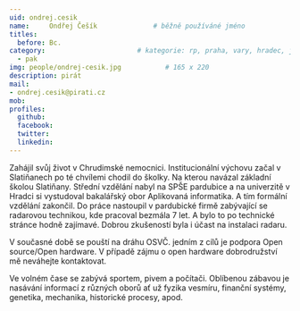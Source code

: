 ```yaml
---
uid: ondrej.cesik
name:     Ondřej Češík      		# běžně používáné jméno
titles:
  before: Bc.
category:                 		# kategorie: rp, praha, vary, hradec, jmk, senat
  - pak
img: people/ondrej-cesik.jpg           # 165 x 220
description: pirát 
mail:
- ondrej.cesik@pirati.cz
mob:
profiles:
  github:
  facebook:
  twitter:
  linkedin:
---
```


Zahájil svůj život v Chrudimské nemocnici. Institucionální výchovu začal v Slatiňanech po té chvílemi chodil do školky. Na kterou navázal základní školou Slatiňany. Střední vzdělání nabyl na SPŠE pardubice a na univerzitě v Hradci si vystudoval bakalářský obor Aplikovaná informatika. A tím formální vzdělání zakončil. Do práce nastoupil v pardubické firmě zabývající se radarovou technikou, kde pracoval bezmála 7 let. A bylo to po technické stránce hodně zajímavé. Dobrou zkušeností byla i účast na instalaci radaru.

V současné době se pouští na dráhu OSVČ. jedním z cílů je podpora Open source/Open hardware. V případě zájmu o open hardware dobrodružství mě neváhejte kontaktovat.

Ve volném čase se zabývá sportem, pivem a počítači. Oblíbenou zábavou je nasávání informací z různých oborů ať už fyzika vesmíru, finanční systémy, genetika, mechanika, historické procesy, apod.
